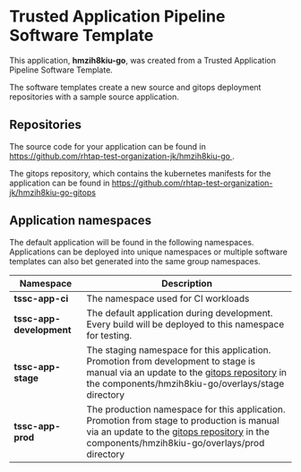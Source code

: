 # Trusted Application Pipeline Software Template

This application, **hmzih8kiu-go**, was created from a Trusted Application Pipeline Software Template.

The software templates create a new source and gitops deployment repositories with a sample source application. 

## Repositories

The source code for your application can be found in [https://github.com/rhtap-test-organization-jk/hmzih8kiu-go ](https://github.com/rhtap-test-organization-jk/hmzih8kiu-go ).
 
The gitops repository, which contains the kubernetes manifests for the application can be found in 
[https://github.com/rhtap-test-organization-jk/hmzih8kiu-go-gitops ](https://github.com/rhtap-test-organization-jk/hmzih8kiu-go-gitops ) 

## Application namespaces 

The default application will be found in the following namespaces. Applications can be deployed into unique namespaces or multiple software templates can also bet generated into the same group namespaces.  

|  Namespace   |  Description   |  
| -------- | -------- |
| **tssc-app-ci** | The namespace used for CI workloads |
| **tssc-app-development** | The default application during development. Every build will be deployed to this namespace for testing. |
| **tssc-app-stage** | The staging namespace for this application. Promotion from development to stage is manual via an update to the [gitops repository](https://github.com/rhtap-test-organization-jk/hmzih8kiu-go-gitops ) in the components/hmzih8kiu-go/overlays/stage directory |
| **tssc-app-prod** | The production namespace for this application. Promotion from stage to production is manual via an update to the [gitops repository](https://github.com/rhtap-test-organization-jk/hmzih8kiu-go-gitops ) in the components/hmzih8kiu-go/overlays/prod directory |
